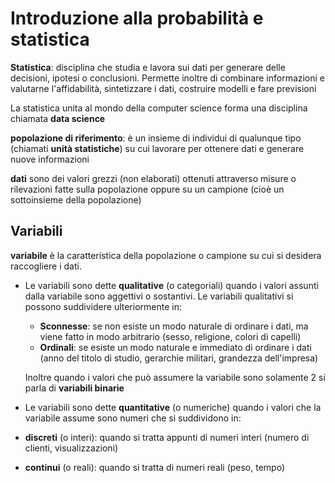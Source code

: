 ﻿# Introduzione alla probabilità e statistica

**Statistica**: disciplina che studia e lavora sui dati per generare delle decisioni, ipotesi o conclusioni. Permette inoltre di combinare informazioni e valutarne l'affidabilità, sintetizzare i dati, costruire modelli e fare previsioni

La statistica unita al mondo della computer science forma una disciplina chiamata **data science**

**popolazione di riferimento**: è un insieme di individui di qualunque tipo (chiamati **unità statistiche**) su cui lavorare per ottenere dati e generare nuove informazioni

**dati** sono dei valori grezzi (non elaborati) ottenuti attraverso misure o rilevazioni fatte sulla popolazione oppure su un campione (cioè un sottoinsieme della popolazione)

## Variabili

**variabile** è la caratteristica della popolazione o campione su cui si desidera raccogliere i dati.

- Le variabili sono dette **qualitative** (o categoriali) quando i valori assunti dalla variabile sono aggettivi o sostantivi. Le variabili qualitativi si possono suddividere ulteriormente in:

	- **Sconnesse**: se non esiste un modo naturale di ordinare i dati, ma viene fatto in modo arbitrario (sesso, religione, colori di capelli)
	- **Ordinali**: se esiste un modo naturale e immediato di ordinare i dati (anno del titolo di studio, gerarchie militari, grandezza dell'impresa)

	Inoltre quando i valori che può assumere la variabile sono solamente 2 si parla di **variabili binarie**
- Le variabili sono dette **quantitative** (o numeriche) quando i valori che la variabile assume sono numeri che si suddividono in:
- **discreti** (o interi): quando si tratta appunti di numeri interi (numero di clienti, visualizzazioni)
- **continui** (o reali): quando si tratta di numeri reali (peso, tempo)
